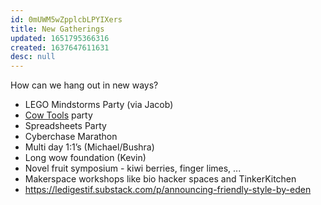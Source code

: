 ```yaml
---
id: 0mUWM5wZpplcbLPYIXers
title: New Gatherings
updated: 1651795366316
created: 1637647611631
desc: null
---
```


How can we hang out in new ways?

- LEGO Mindstorms Party (via Jacob)
- [Cow Tools](https://en.m.wikipedia.org/wiki/Cow_Tools) party
- Spreadsheets Party
- Cyberchase Marathon
- Multi day 1:1’s (Michael/Bushra)
- Long wow foundation (Kevin)
- Novel fruit symposium - kiwi berries, finger limes, ...
- Makerspace workshops like bio hacker spaces and TinkerKitchen
- https://ledigestif.substack.com/p/announcing-friendly-style-by-eden
